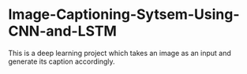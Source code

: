 # Image-Captioning-Sytsem-Using-CNN-and-LSTM
This is a deep learning project which takes an image as an input and generate its caption accordingly.
